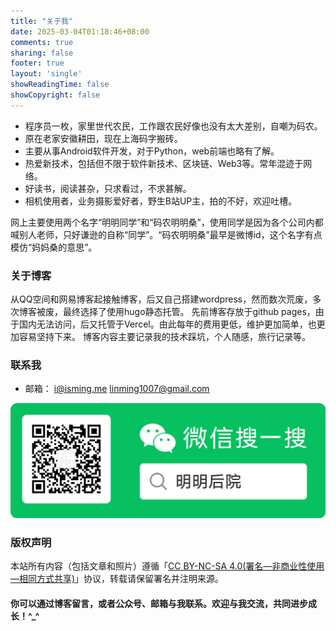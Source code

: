 ```yaml
---
title: "关于我"
date: 2025-03-04T01:18:46+08:00
comments: true
sharing: false
footer: true
layout: 'single'
showReadingTime: false
showCopyright: false
---
```



+   程序员一枚，家里世代农民，工作跟农民好像也没有太大差别，自嘲为码农。
+   原在老家安徽耕田，现在上海码字搬砖。
+   主要从事Android软件开发，对于Python，web前端也略有了解。
+	热爱新技术，包括但不限于软件新技术、区块链、Web3等。常年混迹于网络。  
+   好读书，阅读甚杂，只求看过，不求甚解。
+	相机使用者，业务摄影爱好者，野生B站UP主，拍的不好，欢迎吐槽。

网上主要使用两个名字“明明同学”和“码农明明桑”，使用同学是因为各个公司内都喊别人老师，只好谦逊的自称“同学”。“码农明明桑”最早是微博id，这个名字有点模仿“妈妈桑的意思”。


### 关于博客

从QQ空间和网易博客起接触博客，后又自己搭建wordpress，然而数次荒废，多次博客被废，最终选择了使用hugo静态托管。
先前博客存放于github pages，由于国内无法访问，后又托管于Vercel。由此每年的费用更低，维护更加简单，也更加容易坚持下来。
博客内容主要记录我的技术踩坑，个人随感，旅行记录等。

### 联系我

+ 邮箱： [i@isming.me](mailto:i@isming.me)   [linming1007@gmail.com](mailto:linming1007@gmail.com)

![](/images/wechat-qrcode.png)

### 版权声明
本站所有内容（包括文章和照片）遵循「[CC BY-NC-SA 4.0(署名—非商业性使用—相同方式共享)](https://creativecommons.org/licenses/by-nc-sa/4.0/deed.zh-hans)」协议，转载请保留署名并注明来源。
	

#### 你可以通过博客留言，或者公众号、邮箱与我联系。欢迎与我交流，共同进步成长！\^_\^
